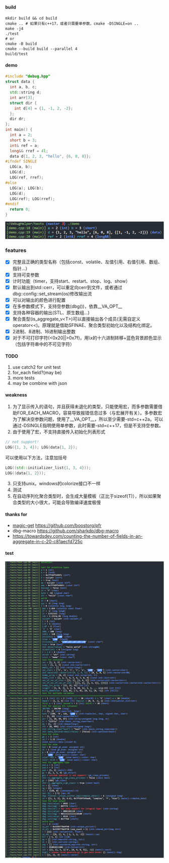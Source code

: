 #### build
```shell
mkdir build && cd build
cmake .. # 如果只有c++17，或者只需要单参数，cmake -DSINGLE=on ..
make -j4
./test
# or
cmake -B build
cmake --build build --parallel 4
build/test
```
#### demo
```cpp
#include "debug.hpp"
struct data {
  int a, b, c;
  std::string d;
  int arr[3];
  struct dir {
    int d[4] = {1, -1, 2, -2};
  };
  dir dr;
};
int main() {
  int a = 2;
  short b = 3;
  int& ref = a;
  long&& rref = 4l;
  data d{1, 2, 3, "hello", {6, 0, 8}};
#ifndef SINGLE
  LOG(a, b);
  LOG(d);
  LOG(ref, rref);
#else
  LOG(a); LOG(b);
  LOG(d);
  LOG(ref); LOG(rref);
#endif
  return 0;
}
```
![demo](img/demo.png)
### features
+ [x] 完整且正确的类型名称（包括const、volatile、左值引用、右值引用、数组、指针...）
+ [x] 支持可变参数
+ [x] 计时功能（timer，支持start、restart、stop、log、show）
+ [x] 默认输出到std::cerr，可以重定向cerr到文件，或者通过dbg::config::set_stream(os)修改输出流
+ [x] 可以对输出的颜色进行配置
+ [x] 在多参数模式下，支持空参数(dbg())，依靠__VA_OPT__
+ [x] 支持各种容器的输出(STL、原生数组...)
+ [x] 聚合类型(is_aggregate_v\<T\>)可以直接输出各个成员(无需自定义operator<<)。原理就是借助SFINAE、聚合类型初始化以及结构化绑定。
+ [x] 2进制、8进制、16进制输出整数
+ [x] 对于不可打印字符(<0x20||>0x7f)，用\x的十六进制转移+蓝色背景颜色显示（包括字符串中的不可见字符）
#### TODO
1. use catch2 for unit test
2. for_each field?(may be)
3. more tests
4. may be combine with json

#### weakness
1. 为了显示传入的语句，并且获得未退化的类型，只能使用宏，而多参数需要借助FOR_EACH_MACRO，容易导致报错信息过多（与宏展开有关）。多参数宏为了解决空参数问题，使用了__VA_OPT__，所以至少需要-std=c++2a。可以通过-DSINGLE指明使用单参数，此时需要-std=c++17，但是不支持空参数。
2. 由于使用了宏，不支持直接传入初始化列表形式
```cpp
// not support!
LOG({1, 3, 4}); LOG(data{1, 2});
```
可以使用以下方法，注意加括号
```cpp
LOG((std::initializer_list{1, 3, 4}));
LOG((data{1, 2}));
```
3. 只支持unix。windows的colorize接口不一样
4. 测试
5. 在自动序列化聚合类型时，会生成大量模板（正比于sizeof(T)），所以如果聚合类型的大小很大，可能会导致编译速度极慢
#### thanks for
+ [magic-get](https://www.youtube.com/watch?v=abdeAew3gmQ) <https://github.com/boostorg/pfr>
+ dbg-macro <https://github.com/sharkdp/dbg-macro>
+ <https://towardsdev.com/counting-the-number-of-fields-in-an-aggregate-in-c-20-c81aecfd725c>
#### test
![test](img/test.png)